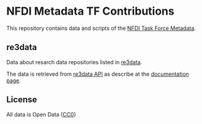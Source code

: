 # NFDI Metadata TF Contributions

This repository contains data and scripts of the [NFDI Task Force Metadata](https://www.nfdi.de/section-metadata/).

## re3data

Data about resarch data repositories listed in [re3data](https://www.re3data.org/).

The data is retrieved from [re3data API](https://www.re3data.org/api/) as describe at the [documentation page](https://www.re3data.org/api/doc).

## License

All data is Open Data ([CC0](https://creativecommons.org/publicdomain/zero/1.0/))
